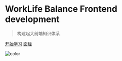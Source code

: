 # WorkLife Balance Frontend development

> 构建起大前端知识体系

[开始学习](js/index)
[面经](interview/index)

<!-- 背景色 -->

![color](#fbb30b)
